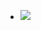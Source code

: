 - ![](https://firebasestorage.googleapis.com/v0/b/firescript-577a2.appspot.com/o/imgs%2Fapp%2Fhaozhongwen%2F0juo9fZiw8.png?alt=media&token=7159b155-09f0-4c5d-9944-9fab5a663b93)
